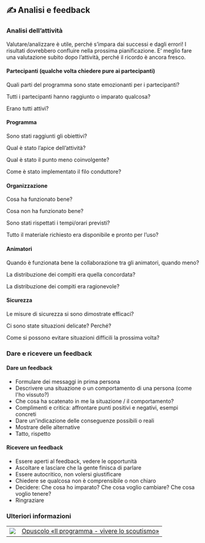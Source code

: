 ✍️ Analisi e feedback
---------------------

### Analisi dell’attività

Valutare/analizzare è utile, perché s’impara dai successi e dagli errori! I risultati dovrebbero confluire nella prossima pianificazione. E’ meglio fare una valutazione subito dopo l’attività, perché il ricordo è ancora fresco.

#### Partecipanti (qualche volta chiedere pure ai partecipanti)

Quali parti del programma sono state emozionanti per i partecipanti? 

Tutti i partecipanti hanno raggiunto o imparato qualcosa?

Erano tutti attivi?

#### Programma

Sono stati raggiunti gli obiettivi?

Qual è stato l’apice dell’attività?

Qual è stato il punto meno coinvolgente?

Come è stato implementato il filo conduttore?

#### Organizzazione

Cosa ha funzionato bene?

Cosa non ha funzionato bene?

Sono stati rispettati i tempi/orari previsti?

Tutto il materiale richiesto era disponibile e pronto per l’uso?

#### Animatori

Quando è funzionata bene la collaborazione tra gli animatori, quando meno? 

La distribuzione dei compiti era quella concordata?

La distribuzione dei compiti era ragionevole?

#### Sicurezza

Le misure di sicurezza si sono dimostrate efficaci?

Ci sono state situazioni delicate? Perché?

Come si possono evitare situazioni difficili la prossima volta?

### Dare e ricevere un feedback 

#### Dare un feedback

*   Formulare dei messaggi in prima persona
*   Descrivere una situazione o un comportamento di una persona (come l'ho vissuto?)
*   Che cosa ha scatenato in me la situazione / il comportamento?
*   Complimenti e critica: affrontare punti positivi e negativi, esempi concreti
*   Dare un'indicazione delle conseguenze possibili o reali
*   Mostrare delle alternative
*   Tatto, rispetto

#### Ricevere un feedback

*   Essere aperti al feedback, vedere le opportunità
*   Ascoltare e lasciare che la gente finisca di parlare
*   Essere autocritico, non volersi giustificare 
*   Chiedere se qualcosa non è comprensibile o non chiaro
*   Decidere: Che cosa ho imparato? Che cosa voglio cambiare? Che cosa voglio tenere?
*   Ringraziare

### Ulteriori informazioni
| | |
|---|---|
| [![](images/piktos/5_Programm.png)][1] | [Opuscolo «Il programma - vivere lo scoutismo»][1] |

[1]: https://issuu.com/pbs-msds-mss/docs/rz_05_programm_it_201607_issuu